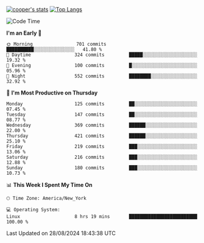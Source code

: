 [![cooper's stats](https://github-readme-stats-l2ak-km2n59e3j-coopjzs-projects.vercel.app/api?username=coopjz&count_private=true)](https://github.com/coopjz/github-readme-stats)
[![Top Langs](https://github-readme-stats-l2ak-km2n59e3j-coopjzs-projects.vercel.app/api/top-langs/?username=coopjz&count_private=true&langs_count=8&layout=compact&&hide=C)](https://github.com/coopjz/github-readme-stats)
<!--START_SECTION:waka-->
![Code Time](http://img.shields.io/badge/Code%20Time-191%20hrs%2043%20mins-blue)

**I'm an Early 🐤** 

```text
🌞 Morning                701 commits         ██████████░░░░░░░░░░░░░░░   41.80 % 
🌆 Daytime                324 commits         █████░░░░░░░░░░░░░░░░░░░░   19.32 % 
🌃 Evening                100 commits         █░░░░░░░░░░░░░░░░░░░░░░░░   05.96 % 
🌙 Night                  552 commits         ████████░░░░░░░░░░░░░░░░░   32.92 % 
```
📅 **I'm Most Productive on Thursday** 

```text
Monday                   125 commits         ██░░░░░░░░░░░░░░░░░░░░░░░   07.45 % 
Tuesday                  147 commits         ██░░░░░░░░░░░░░░░░░░░░░░░   08.77 % 
Wednesday                369 commits         ██████░░░░░░░░░░░░░░░░░░░   22.00 % 
Thursday                 421 commits         ██████░░░░░░░░░░░░░░░░░░░   25.10 % 
Friday                   219 commits         ███░░░░░░░░░░░░░░░░░░░░░░   13.06 % 
Saturday                 216 commits         ███░░░░░░░░░░░░░░░░░░░░░░   12.88 % 
Sunday                   180 commits         ███░░░░░░░░░░░░░░░░░░░░░░   10.73 % 
```


📊 **This Week I Spent My Time On** 

```text
🕑︎ Time Zone: America/New_York

💻 Operating System: 
Linux                    8 hrs 19 mins       █████████████████████████   100.00 % 
```


 Last Updated on 28/08/2024 18:43:38 UTC
<!--END_SECTION:waka-->
